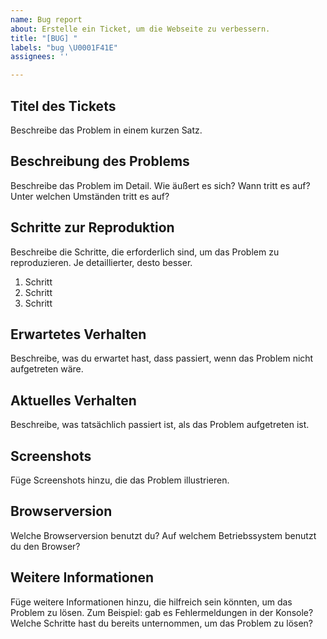 ```yaml
---
name: Bug report
about: Erstelle ein Ticket, um die Webseite zu verbessern.
title: "[BUG] "
labels: "bug \U0001F41E"
assignees: ''

---
```


## Titel des Tickets
Beschreibe das Problem in einem kurzen Satz.

## Beschreibung des Problems
Beschreibe das Problem im Detail. Wie äußert es sich? Wann tritt es auf? Unter welchen Umständen tritt es auf?

## Schritte zur Reproduktion
Beschreibe die Schritte, die erforderlich sind, um das Problem zu reproduzieren. Je detaillierter, desto besser.

1. Schritt
2. Schritt
3. Schritt

## Erwartetes Verhalten
Beschreibe, was du erwartet hast, dass passiert, wenn das Problem nicht aufgetreten wäre.

## Aktuelles Verhalten
Beschreibe, was tatsächlich passiert ist, als das Problem aufgetreten ist.

## Screenshots
Füge Screenshots hinzu, die das Problem illustrieren.

## Browserversion
Welche Browserversion benutzt du? Auf welchem Betriebssystem benutzt du den Browser?

## Weitere Informationen
Füge weitere Informationen hinzu, die hilfreich sein könnten, um das Problem zu lösen. Zum Beispiel: gab es Fehlermeldungen in der Konsole? Welche Schritte hast du bereits unternommen, um das Problem zu lösen?

